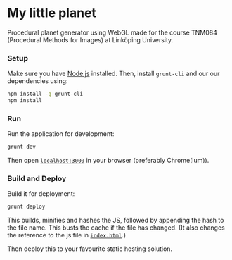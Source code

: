 # My little planet

Procedural planet generator using WebGL made for the course TNM084 (Procedural
Methods for Images) at Linköping University.

### Setup

Make sure you have [Node.js](https://nodejs.org/en/) installed. Then, install 
`grunt-cli` and our our dependencies using:

```bash
npm install -g grunt-cli
npm install
```

### Run

Run the application for development:

```bash
grunt dev
```

Then open [`localhost:3000`](http://localhost:3000) in your browser (preferably 
Chrome(ium)).

### Build and Deploy

Build it for deployment:

```bash
grunt deploy
```

This builds, minifies and hashes the JS, followed by appending the hash to the
file name. This busts the cache if the file has changed. (It also changes the
reference to the js file in [`index.html`](index.html).)

Then deploy this to your favourite static hosting solution.
